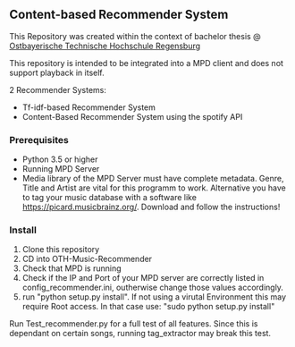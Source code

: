 ## Content-based Recommender System

This Repository was created within the context of bachelor thesis @ [Ostbayerische Technische Hochschule Regensburg](https://www.oth-regensburg.de/)

This repository is intended to be integrated into a MPD client and does not support playback in itself.

2 Recommender Systems:
* Tf-idf-based Recommender System
* Content-Based Recommender System using the spotify API
 
### Prerequisites
* Python 3.5 or higher
* Running MPD Server
* Media library of the MPD Server must have complete metadata. Genre, Title and Artist are vital for this programm to work.  Alternative you have to tag your music database with a software like https://picard.musicbrainz.org/. Download and follow the instructions!

### Install
1. Clone this repository
1. CD into OTH-Music-Recommender
2. Check that MPD is running
3. Check if the IP and Port of your MPD server are correctly listed in config_recommender.ini, outherwise change those values accordingly.
4. run "python setup.py install". If not using a virutal Environment this may require Root access. In that case use: "sudo python setup.py install"

Run Test_recommender.py for a full test of all features. Since this is dependant on certain songs, running tag_extractor may break this test. 

    

